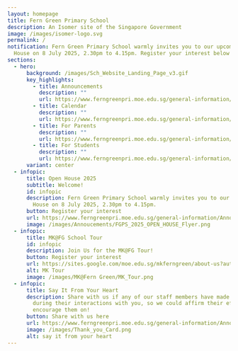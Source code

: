 ```yaml
---
layout: homepage
title: Fern Green Primary School
description: An Isomer site of the Singapore Government
image: /images/isomer-logo.svg
permalink: /
notification: Fern Green Primary School warmly invites you to our upcoming Open
  House on 8 July 2025, 2.30pm to 4.15pm. Register your interest below!
sections:
  - hero:
      background: /images/Sch_Website_Landing_Page_v3.gif
      key_highlights:
        - title: Announcements
          description: ""
          url: https://www.ferngreenpri.moe.edu.sg/general-information/Announcements/
        - title: Calendar
          description: ""
          url: https://www.ferngreenpri.moe.edu.sg/general-information/School-Calendar/
        - title: For Parents
          description: ""
          url: https://www.ferngreenpri.moe.edu.sg/general-information/for-parents/resources/
        - title: For Students
          description: ""
          url: https://www.ferngreenpri.moe.edu.sg/general-information/for-students/resources/
      variant: center
  - infopic:
      title: Open House 2025
      subtitle: Welcome!
      id: infopic
      description: Fern Green Primary School warmly invites you to our upcoming Open
        House on 8 July 2025, 2.30pm to 4.15pm.
      button: Register your interest
      url: https://www.ferngreenpri.moe.edu.sg/general-information/Announcements/
      image: /images/Annoucements/FGPS_2025_OPEN_HOUSE_Flyer.png
  - infopic:
      title: MK@FG School Tour
      id: infopic
      description: Join Us for the MK@FG Tour!
      button: Register your interest
      url: https://sites.google.com/moe.edu.sg/mkferngreen/about-us?authuser=0
      alt: MK Tour
      image: /images/MK@Fern Green/MK_Tour.png
  - infopic:
      title: Say It From Your Heart
      description: Share with us if any of our staff members have made an impression
        during their interactions with you, so we could affirm their efforts and
        encourage them on!
      button: Share with us here
      url: https://www.ferngreenpri.moe.edu.sg/general-information/Announcements/
      image: /images/Thank_you_Card.png
      alt: say it from your heart
---
```

